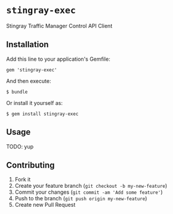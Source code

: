 # `stingray-exec`

Stingray Traffic Manager Control API Client

## Installation

Add this line to your application's Gemfile:

    gem 'stingray-exec'

And then execute:

    $ bundle

Or install it yourself as:

    $ gem install stingray-exec

## Usage

TODO: yup

## Contributing

1. Fork it
2. Create your feature branch (`git checkout -b my-new-feature`)
3. Commit your changes (`git commit -am 'Add some feature'`)
4. Push to the branch (`git push origin my-new-feature`)
5. Create new Pull Request
